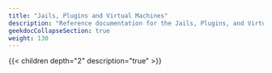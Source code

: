 ```yaml
---
title: "Jails, Plugins and Virtual Machines"
description: "Reference documentation for the Jails, Plugins, and Virtual Machines screens."
geekdocCollapseSection: true
weight: 130
---
```


{{< children depth="2" description="true" >}}

